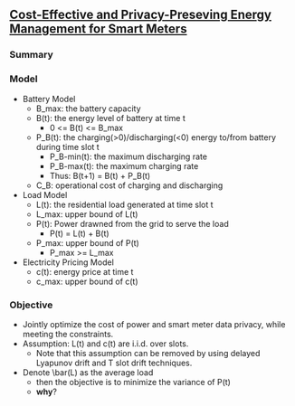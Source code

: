 ## [Cost-Effective and Privacy-Preseving Energy Management for Smart Meters](http://ieeexplore.ieee.org/xpls/abs_all.jsp?arnumber=6876215)


### Summary


### Model
- Battery Model
  - B_max: the battery capacity
  - B(t): the energy level of battery at time t
    - 0 <= B(t) <= B_max
  - P_B(t): the charging(>0)/discharging(<0) energy to/from battery during time slot t
    - P_B-min(t): the maximum discharging rate
    - P_B-max(t): the maximum charging rate
    - Thus: B(t+1) = B(t) + P_B(t)
  - C_B: operational cost of charging and discharging
- Load Model
  - L(t): the residential load generated at time slot t
  - L_max: upper bound of L(t)
  - P(t): Power drawned from the grid to serve the load
    - P(t) = L(t) + B(t)
  - P_max: upper bound of P(t)
    - P_max >= L_max
- Electricity Pricing Model
  - c(t): energy price at time t
  - c_max: upper bound of c(t)

### Objective
- Jointly optimize the cost of power and smart meter data privacy, while meeting the constraints. 
- Assumption: L(t) and c(t) are i.i.d. over slots.
  - Note that this assumption can be removed by using delayed Lyapunov drift and T slot drift techniques.
- Denote \bar(L) as the average load
  - then the objective is to minimize the variance of P(t)
  - **why**?
